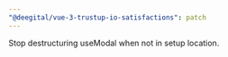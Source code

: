 ```yaml
---
"@deegital/vue-3-trustup-io-satisfactions": patch
---
```


Stop destructuring useModal when not in setup location.
